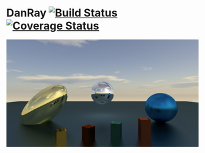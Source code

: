 # DanRay [![Build Status](https://travis-ci.org/danielthompson/danray.svg?branch=master)](https://travis-ci.org/danielthompson/danray) [![Coverage Status](https://coveralls.io/repos/github/danielthompson/danray/badge.svg?branch=master)](https://coveralls.io/github/danielthompson/danray?branch=master)

![Trace](trace.png)